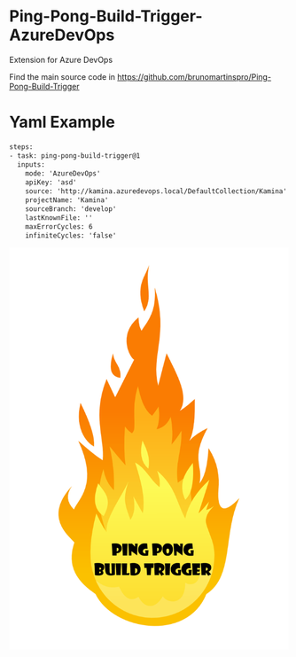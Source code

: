 # Ping-Pong-Build-Trigger-AzureDevOps
Extension for Azure DevOps

Find the main source code in https://github.com/brunomartinspro/Ping-Pong-Build-Trigger

# Yaml Example
```
steps:
- task: ping-pong-build-trigger@1
  inputs:
    mode: 'AzureDevOps'
    apiKey: 'asd'
    source: 'http://kamina.azuredevops.local/DefaultCollection/Kamina'
    projectName: 'Kamina'
    sourceBranch: 'develop'
    lastKnownFile: ''
    maxErrorCycles: 6
    infiniteCycles: 'false'
```

![alt text](Extension/extensionIcon.png)
